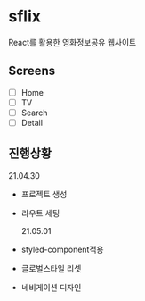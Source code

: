 # sflix

React를 활용한 영화정보공유 웹사이트

## Screens

- [ ] Home
- [ ] TV
- [ ] Search
- [ ] Detail

## 진행상황

21.04.30

- 프로젝트 생성
- 라우트 세팅

  21.05.01

- styled-component적용
- 글로벌스타일 리셋
- 네비게이션 디자인
